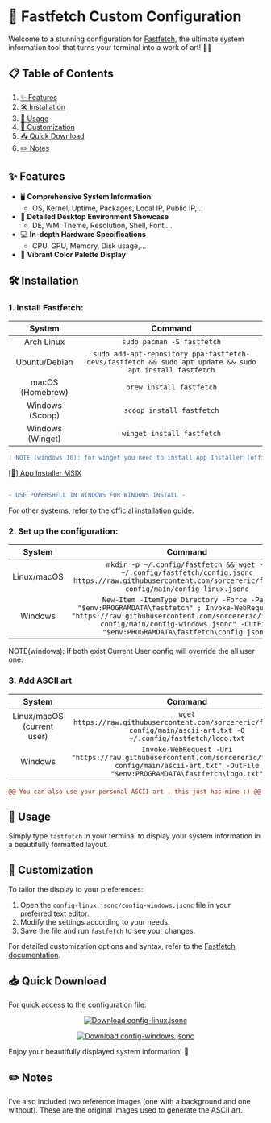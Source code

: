 # 🚀 Fastfetch Custom Configuration

Welcome to a stunning configuration for [Fastfetch](https://github.com/fastfetch-cli/fastfetch), the ultimate system information tool that turns your terminal into a work of art! 🎨✨

## 📋 Table of Contents

1. [✨ Features](#-features)
2. [🛠️ Installation](#️-installation)
3. [🚀 Usage](#-usage)
4. [🎨 Customization](#-customization)
5. [📥 Quick Download](#-quick-download)
6. [✏️ Notes](#%EF%B8%8F-notes)

## ✨ Features

- 🖥️ **Comprehensive System Information**
  - OS, Kernel, Uptime, Packages, Local IP, Public IP,...
- 🎨 **Detailed Desktop Environment Showcase**
  - DE, WM, Theme, Resolution, Shell, Font,...
- 💻 **In-depth Hardware Specifications**
  - CPU, GPU, Memory, Disk usage,...
- 🌈 **Vibrant Color Palette Display**

## 🛠️ Installation

### 1. Install Fastfetch:
| System | Command |
|:------:|:-------:|
| Arch Linux | `sudo pacman -S fastfetch` |
| Ubuntu/Debian | `sudo add-apt-repository ppa:fastfetch-devs/fastfetch && sudo apt update && sudo apt install fastfetch` |
| macOS (Homebrew) | `brew install fastfetch` |
| Windows (Scoop) | `scoop install fastfetch` |
| Windows (Winget) | `winget install fastfetch` |

  
  
```diff 
! NOTE (windows 10): for winget you need to install App Installer (official microsoft link)-> !
```
<a href=https://learn.microsoft.com/en-us/windows/msix/app-installer/install-update-app-installer> 
 [💾] App Installer MSIX </a>

```diff                                                             

- USE POWERSHELL IN WINDOWS FOR WINDOWS INSTALL -
```

        
For other systems, refer to the [official installation guide](https://github.com/fastfetch-cli/fastfetch#installation).

### 2. Set up the configuration:




| System | Command |
|:------:|:-------:|
| Linux/macOS| `mkdir -p ~/.config/fastfetch && wget -O ~/.config/fastfetch/config.jsonc https://raw.githubusercontent.com/sorcereric/fastfetch-config/main/config-linux.jsonc` |
| Windows | ```New-Item -ItemType Directory -Force -Path "$env:PROGRAMDATA\fastfetch" ; Invoke-WebRequest -Uri "https://raw.githubusercontent.com/sorcereric/fastfetch-config/main/config-windows.jsonc" -OutFile "$env:PROGRAMDATA\fastfetch\config.jsonc"``` |



NOTE(windows): If both exist Current User config will override the all user one.

### 3. Add ASCII art
| System | Command |
|:------:|:-------:|
| Linux/macOS (current user)| `wget https://raw.githubusercontent.com/sorcereric/fastfetch-config/main/ascii-art.txt -O ~/.config/fastfetch/logo.txt` |
| Windows | ```Invoke-WebRequest -Uri "https://raw.githubusercontent.com/sorcereric/fastfetch-config/main/ascii-art.txt" -OutFile "$env:PROGRAMDATA\fastfetch\logo.txt"```|

```diff
@@ You can also use your personal ASCII art , this just has mine :) @@
``` 
## 🚀 Usage

Simply type `fastfetch` in your terminal to display your system information in a beautifully formatted layout.

## 🎨 Customization

To tailor the display to your preferences:

1. Open the `config-linux.jsonc/config-windows.jsonc` file in your preferred text editor.
2. Modify the settings according to your needs.
3. Save the file and run `fastfetch` to see your changes.

For detailed customization options and syntax, refer to the [Fastfetch documentation](https://github.com/fastfetch-cli/fastfetch/wiki/Configuration).

## 📥 Quick Download

For quick access to the configuration file:
<p align="center">
  <a href="https://raw.githubusercontent.com/sorcereric/fastfetch-config/main/config-linux.jsonc">
    <img src="https://img.shields.io/badge/Download-config--linux.jsonc-blue" alt="Download config-linux.jsonc">
  </a>
</p>

<p align="center">
  <a href="https://raw.githubusercontent.com/sorcereric/fastfetch-config/main/config-windows.jsonc">
    <img src="https://img.shields.io/badge/Download-config--windows.jsonc-blue" alt="Download config-windows.jsonc">
  </a>
</p>

Enjoy your beautifully displayed system information! 🎉
## ✏️ Notes

I’ve also included two reference images (one with a background and one without).
These are the original images used to generate the ASCII art.
